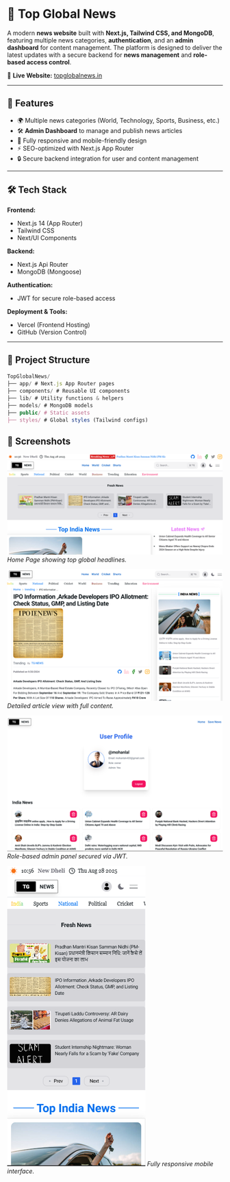 # 📰 Top Global News

A modern **news website** built with **Next.js, Tailwind CSS, and MongoDB**, featuring multiple news categories, **authentication**, and an **admin dashboard** for content management. The platform is designed to deliver the latest updates with a secure backend for **news management** and **role-based access control**.

🔗 **Live Website:** [topglobalnews.in](https://topglobalnews.in)

--- 

## 🚀 Features

- 🌍 Multiple news categories (World, Technology, Sports, Business, etc.)  
- 🛠️ **Admin Dashboard** to manage and publish news articles  
- 📱 Fully responsive and mobile-friendly design  
- ⚡ SEO-optimized with Next.js App Router  
- 🔒 Secure backend integration for user and content management  

---

## 🛠️ Tech Stack

**Frontend:**  
- Next.js 14 (App Router)  
- Tailwind CSS  
- Next/UI Components  

**Backend:**  
- Next.js Api Router
- MongoDB (Mongoose)  

**Authentication:**  
- JWT for secure role-based access  

**Deployment & Tools:**  
- Vercel (Frontend Hosting)  
- GitHub (Version Control)  

---

## 📂 Project Structure
```js
TopGlobalNews/
├── app/ # Next.js App Router pages
├── components/ # Reusable UI components
├── lib/ # Utility functions & helpers
├── models/ # MongoDB models
├── public/ # Static assets
├── styles/ # Global styles (Tailwind configs)

```

## 📸 Screenshots

![Home Page](./public/screenshots/home.png)
*Home Page showing top global headlines.*

![Article View](./public/screenshots/article.png)
*Detailed article view with full content.*

![Admin Dashboard](./public/screenshots/admin.png)
*Role-based admin panel secured via JWT.*

![Mobile View](./public/screenshots/mobail.png)
*Fully responsive mobile interface.*

